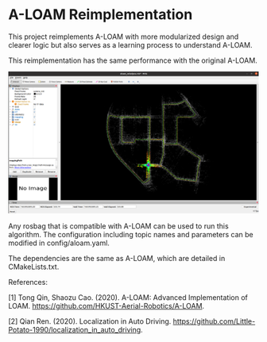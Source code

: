 # A-LOAM Reimplementation

This project reimplements A-LOAM with more modularized design and clearer logic but also serves as a learning process to understand A-LOAM.

This reimplementation has the same performance with the original A-LOAM.

<img src="https://github.com/kangqi-ni/A-LOAM-reimplementation/blob/master/src/A-LOAM-reimplementation/picture/kitti_data.png"/>

Any rosbag that is compatible with A-LOAM can be used to run this algorithm. The configuration including topic names and parameters can be modified in config/aloam.yaml.

The dependencies are the same as A-LOAM, which are detailed in CMakeLists.txt.

References:

[1] Tong Qin, Shaozu Cao. (2020). A-LOAM: Advanced Implementation of LOAM. https://github.com/HKUST-Aerial-Robotics/A-LOAM. 

[2] Qian Ren. (2020). Localization in Auto Driving. https://github.com/Little-Potato-1990/localization_in_auto_driving. 
